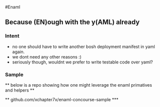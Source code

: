 #Enaml
## Because (EN)ough with the y(AML) already

### Intent
- no one should have to write another bosh deployment manifest in yaml again.
- we dont need any other reasons :)
- seriously though, wouldnt we prefer to write testable code over yaml?

### Sample

** below is a repo showing how one might leverage the enaml primatives and
helpers **

** github.com/xchapter7x/enaml-concourse-sample ***

